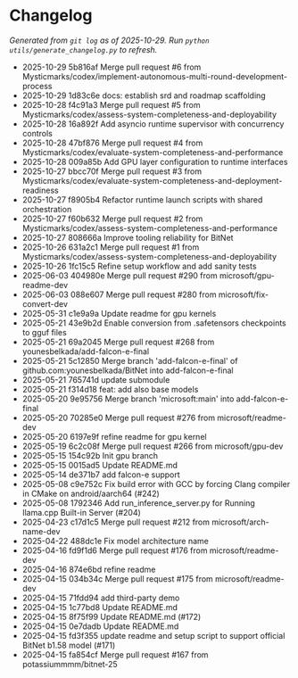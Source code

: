 # Changelog

_Generated from `git log` as of 2025-10-29. Run `python utils/generate_changelog.py` to refresh._

- 2025-10-29 5b816af Merge pull request #6 from Mysticmarks/codex/implement-autonomous-multi-round-development-process
- 2025-10-29 1d83c6e docs: establish srd and roadmap scaffolding
- 2025-10-28 f4c91a3 Merge pull request #5 from Mysticmarks/codex/assess-system-completeness-and-deployability
- 2025-10-28 16a892f Add asyncio runtime supervisor with concurrency controls
- 2025-10-28 47bf876 Merge pull request #4 from Mysticmarks/codex/evaluate-system-completeness-and-performance
- 2025-10-28 009a85b Add GPU layer configuration to runtime interfaces
- 2025-10-27 bbcc70f Merge pull request #3 from Mysticmarks/codex/evaluate-system-completeness-and-deployment-readiness
- 2025-10-27 f8905b4 Refactor runtime launch scripts with shared orchestration
- 2025-10-27 f60b632 Merge pull request #2 from Mysticmarks/codex/assess-system-completeness-and-performance
- 2025-10-27 808666a Improve tooling reliability for BitNet
- 2025-10-26 631a2c1 Merge pull request #1 from Mysticmarks/codex/assess-system-completeness-and-deployability
- 2025-10-26 1fc15c5 Refine setup workflow and add sanity tests
- 2025-06-03 404980e Merge pull request #290 from microsoft/gpu-readme-dev
- 2025-06-03 088e607 Merge pull request #280 from microsoft/fix-convert-dev
- 2025-05-31 c1e9a9a Update readme for gpu kernels
- 2025-05-21 43e9b2d Enable conversion from .safetensors checkpoints to gguf files
- 2025-05-21 69a2045 Merge pull request #268 from younesbelkada/add-falcon-e-final
- 2025-05-21 5c12850 Merge branch 'add-falcon-e-final' of github.com:younesbelkada/BitNet into add-falcon-e-final
- 2025-05-21 765741d update submodule
- 2025-05-21 f314d18 feat: add also base models
- 2025-05-20 9e95756 Merge branch 'microsoft:main' into add-falcon-e-final
- 2025-05-20 70285e0 Merge pull request #276 from microsoft/readme-dev
- 2025-05-20 6197e9f refine readme for gpu kernel
- 2025-05-19 6c2c08f Merge pull request #266 from microsoft/gpu-dev
- 2025-05-15 154c92b Init gpu branch
- 2025-05-15 0015ad5 Update README.md
- 2025-05-14 de371b7 add falcon-e support
- 2025-05-08 c9e752c Fix build error with GCC by forcing Clang compiler in CMake on android/aarch64 (#242)
- 2025-05-08 1792346 Add run_inference_server.py for Running llama.cpp Built-in Server (#204)
- 2025-04-23 c17d1c5 Merge pull request #212 from microsoft/arch-name-dev
- 2025-04-22 488dc1e Fix model architecture name
- 2025-04-16 fd9f1d6 Merge pull request #176 from microsoft/readme-dev
- 2025-04-16 874e6bd refine readme
- 2025-04-15 034b34c Merge pull request #175 from microsoft/readme-dev
- 2025-04-15 71fdd94 add third-party demo
- 2025-04-15 1c77bd8 Update README.md
- 2025-04-15 8f75f99 Update README.md (#172)
- 2025-04-15 0e7dadb Update README.md
- 2025-04-15 fd3f355 update readme and setup script to support official BitNet b1.58 model  (#171)
- 2025-04-15 fa854cf Merge pull request #167 from potassiummmm/bitnet-25
